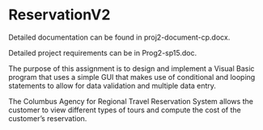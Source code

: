 # ReservationV2

Detailed documentation can be found in proj2-document-cp.docx. 

Detailed project requirements can be in Prog2-sp15.doc.


The purpose of this assignment is to design and implement a Visual Basic program that uses a simple GUI that makes use of conditional and looping statements to allow for data validation and multiple data entry.
 
The Columbus Agency for Regional Travel Reservation System allows the customer to view different types of tours and compute the cost of the customer’s reservation.
